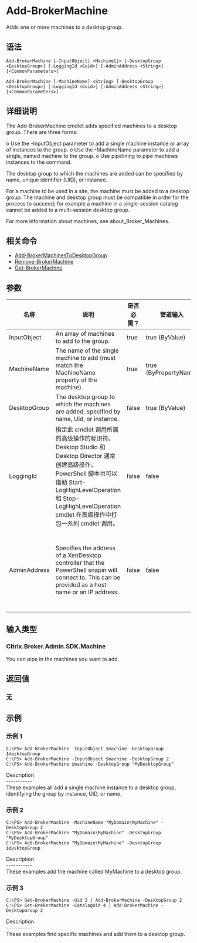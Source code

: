 # Add-BrokerMachine

Adds one or more machines to a desktop group.

## 语法

    Add-BrokerMachine [-InputObject] <Machine[]> [-DesktopGroup <DesktopGroup>] [-LoggingId <Guid>] [-AdminAddress <String>] [<CommonParameters>]
    
    Add-BrokerMachine [-MachineName] <String> [-DesktopGroup <DesktopGroup>] [-LoggingId <Guid>] [-AdminAddress <String>] [<CommonParameters>]
    

## 详细说明

The Add-BrokerMachine cmdlet adds specified machines to a desktop group. There are three forms:

o Use the -InputObject parameter to add a single machine instance or array of instances to the group. o Use the -MachineName parameter to add a single, named machine to the group. o Use pipelining to pipe machines instances to the command.

The desktop group to which the machines are added can be specified by name, unique identifier (UID), or instance.

For a machine to be used in a site, the machine must be added to a desktop group. The machine and desktop group must be compatible in order for the process to succeed; for example a machine in a single-session catalog cannot be added to a multi-session desktop group.

For more information about machines, see about_Broker_Machines.

## 相关命令

- [Add-BrokerMachinesToDesktopGroup](Add-BrokerMachinesToDesktopGroup.html)
- [Remove-BrokerMachine](Remove-BrokerMachine.html)
- [Get-BrokerMachine](Get-BrokerMachine.html)

## 参数

| 名称           | 说明                                                                                                                                                                              | 是否必需？ | 管道输入                  | 默认值                                                                                    |
| ------------ | ------------------------------------------------------------------------------------------------------------------------------------------------------------------------------- | ----- | --------------------- | -------------------------------------------------------------------------------------- |
| InputObject  | An array of machines to add to the group.                                                                                                                                       | true  | true (ByValue)        |                                                                                        |
| MachineName  | The name of the single machine to add (must match the MachineName property of the machine).                                                                                     | true  | true (ByPropertyName) |                                                                                        |
| DesktopGroup | The desktop group to which the machines are added, specified by name, Uid, or instance.                                                                                         | false | true (ByValue)        |                                                                                        |
| LoggingId    | 指定此 cmdlet 调用所属的高级操作的标识符。 Desktop Studio 和 Desktop Director 通常创建高级操作。 PowerShell 脚本也可以借助 Start-LogHighLevelOperation 和 Stop-LogHighLevelOperation cmdlet 在高级操作中打包一系列 cmdlet 调用。 | false | false                 |                                                                                        |
| AdminAddress | Specifies the address of a XenDesktop controller that the PowerShell snapin will connect to. This can be provided as a host name or an IP address.                              | false | false                 | Localhost. Once a value is provided by any cmdlet, this value will become the default. |

## 输入类型

### Citrix.Broker.Admin.SDK.Machine

You can pipe in the machines you want to add.

## 返回值

### 无

## 示例

### 示例 1

    C:\PS> Add-BrokerMachine -InputObject $machine -DesktopGroup $desktopGroup
    C:\PS> Add-BrokerMachine -InputObject $machine -DesktopGroup 2
    C:\PS> Add-BrokerMachine $machine -DesktopGroup "MyDesktopGroup"
    

Description  
\---\---\-----  
These examples all add a single machine instance to a desktop group, identifying the group by instance, UID, or name.

### 示例 2

    C:\PS> Add-BrokerMachine -MachineName "MyDomain\MyMachine" -DesktopGroup 2
    C:\PS> Add-BrokerMachine "MyDomain\MyMachine" -DesktopGroup "MyDesktopGroup"
    C:\PS> Add-BrokerMachine "MyDomain\MyMachine" -DesktopGroup $desktopGroup
    

Description  
\---\---\-----  
These examples add the machine called MyMachine to a desktop group.

### 示例 3

    C:\PS> Get-BrokerMachine -Uid 3 | Add-BrokerMachine -DesktopGroup 2
    C:\PS> Get-BrokerMachine -CatalogUid 4 | Add-BrokerMachine -DesktopGroup 2
    

Description  
\---\---\-----  
These examples find specific machines and add them to a desktop group.